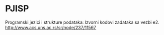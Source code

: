 PJISP
=====
Programski jezici i strukture podataka:
Izvorni kodovi zadataka sa vezbi e2.
http://www.acs.uns.ac.rs/sr/node/237/11567
